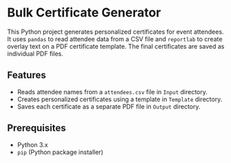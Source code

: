 # Bulk Certificate Generator

This Python project generates personalized certificates for event attendees. It uses `pandas` to read attendee data from a CSV file and `reportlab` to create overlay text on a PDF certificate template. The final certificates are saved as individual PDF files.


## Features

- Reads attendee names from a `attendees.csv` file in `Input` directory.
- Creates personalized certificates using a template in `Template` directory.
- Saves each certificate as a separate PDF file in `Output` directory.

## Prerequisites

- Python 3.x
- `pip` (Python package installer)

